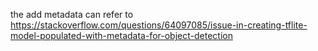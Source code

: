 the add metadata can refer to https://stackoverflow.com/questions/64097085/issue-in-creating-tflite-model-populated-with-metadata-for-object-detection
